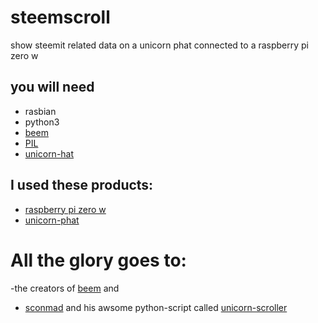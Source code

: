 # steemscroll
show steemit related data on a unicorn phat connected to a raspberry pi zero w

## you will need 
- rasbian
- python3
- [beem](https://github.com/holgern/beem)
- [PIL](https://github.com/python-pillow/Pillow)
- [unicorn-hat](https://github.com/pimoroni/unicorn-hat)

## I used these products:
- [raspberry pi zero w](https://shop.pimoroni.de/products/raspberry-pi-zero-w)
- [unicorn-phat](https://shop.pimoroni.de/products/unicorn-phat)

# All the glory goes to: 
-the creators of [beem](https://github.com/holgern/beem) and 
- [sconmad](https://github.com/sconemad/unicorn-scroller) and his awsome python-script called [unicorn-scroller](https://github.com/sconemad/unicorn-scroller)
